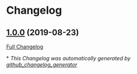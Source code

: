 # Changelog

## [1.0.0](https://github.com/patrickjahns/ansible-role-libvirt-exporter/tree/1.0.0) (2019-08-23)

[Full Changelog](https://github.com/patrickjahns/ansible-role-libvirt-exporter/compare/059d6801f29692122f25288d5d14ece74517ff48...1.0.0)



\* *This Changelog was automatically generated by [github_changelog_generator](https://github.com/github-changelog-generator/github-changelog-generator)*
